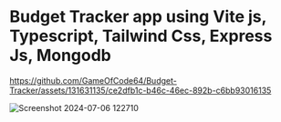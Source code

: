 # Budget Tracker app using Vite js, Typescript, Tailwind Css,  Express Js, Mongodb



https://github.com/GameOfCode64/Budget-Tracker/assets/131631135/ce2dfb1c-b46c-46ec-892b-c6bb93016135


![Screenshot 2024-07-06 122710](https://github.com/GameOfCode64/Budget-Tracker/assets/131631135/55c61e87-b237-4221-b684-a3a4c7d5328e)
